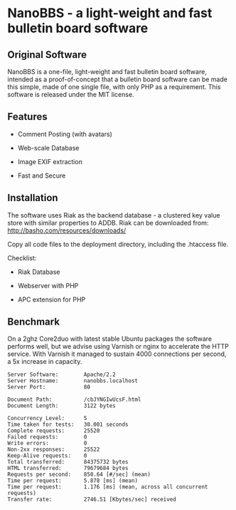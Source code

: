 NanoBBS - a light-weight and fast bulletin board software
=========================================================

Original Software
-----------------
NanoBBS is a one-file, light-weight and fast bulletin board software, intended
as a proof-of-concept that a bulletin board software can be made this simple,
made of one single file, with only PHP as a requirement.
This software is released under the MIT license.


Features
--------

 * Comment Posting (with avatars)

 * Web-scale Database

 * Image EXIF extraction

 * Fast and Secure


Installation
------------
The software uses Riak as the backend database - a clustered key value store with similar 
properties to ADDB. Riak can be downloaded from: http://basho.com/resources/downloads/	

Copy all code files to the deployment directory, including the .htaccess file.

Checklist:

 * Riak Database

 * Webserver with PHP

 * APC extension for PHP


Benchmark
---------
On a 2ghz Core2duo with latest stable Ubuntu packages the software performs well, but 
we advise using Varnish or nginx to accelerate the HTTP service. With Varnish it managed 
to sustain 4000 connections per second, a 5x increase in capacity.

	Server Software:        Apache/2.2
	Server Hostname:        nanobbs.localhost
	Server Port:            80

	Document Path:          /cbJYNGIwUcsF.html
	Document Length:        3122 bytes

	Concurrency Level:      5
	Time taken for tests:   30.001 seconds
	Complete requests:      25520
	Failed requests:        0
	Write errors:           0
	Non-2xx responses:      25522
	Keep-Alive requests:    0
	Total transferred:      84375732 bytes
	HTML transferred:       79679684 bytes
	Requests per second:    850.64 [#/sec] (mean)
	Time per request:       5.878 [ms] (mean)
	Time per request:       1.176 [ms] (mean, across all concurrent requests)
	Transfer rate:          2746.51 [Kbytes/sec] received